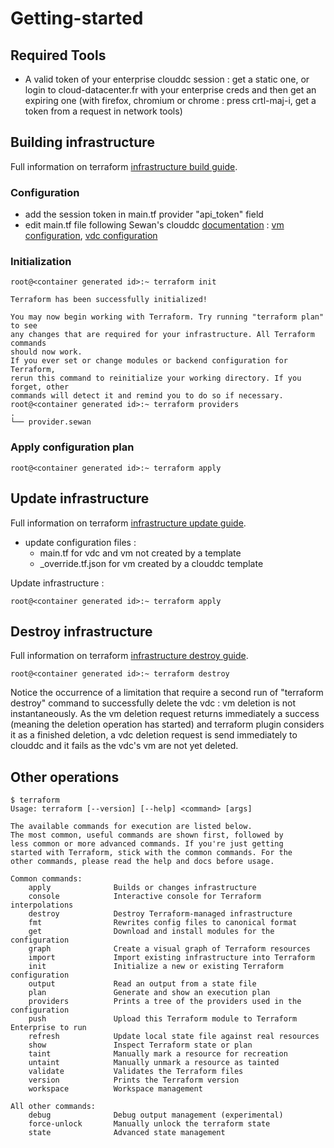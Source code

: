 # Getting-started

## Required Tools
* A valid token of your enterprise clouddc session :
get a static one, or login to cloud-datacenter.fr with your enterprise creds
and then get an expiring one (with firefox, chromium or chrome : press crtl-maj-i,
get a token from a request in network tools)

## Building infrastructure

Full information on terraform [infrastructure build guide](https://www.terraform.io/intro/getting-started/build.html).

### Configuration
* add the session token in main.tf provider "api_token" field
* edit main.tf file following Sewan's clouddc
[documentation](https://github.com/SewanDevs/terraform-provider-sewan/blob/github_release/website/docs/index.html.markdown) : [vm configuration](https://github.com/SewanDevs/terraform-provider-sewan/blob/github_release/website/docs/r/vm.html.md), [vdc configuration](https://github.com/SewanDevs/terraform-provider-sewan/blob/github_release/website/docs/r/vdc.html.md)

### Initialization
```
root@<container generated id>:~ terraform init

Terraform has been successfully initialized!

You may now begin working with Terraform. Try running "terraform plan" to see
any changes that are required for your infrastructure. All Terraform commands
should now work.
If you ever set or change modules or backend configuration for Terraform,
rerun this command to reinitialize your working directory. If you forget, other
commands will detect it and remind you to do so if necessary.
root@<container generated id>:~ terraform providers
.
└── provider.sewan
```

### Apply configuration plan

```
root@<container generated id>:~ terraform apply
```

## Update infrastructure

Full information on terraform [infrastructure update guide](https://www.terraform.io/intro/getting-started/change.html).

* update configuration files :
  * main.tf for vdc and vm not created by a template
  * <chosen template>\_override.tf.json for vm created by a clouddc template

Update infrastructure :
```
root@<container generated id>:~ terraform apply
```

## Destroy infrastructure

Full information on terraform [infrastructure destroy guide](https://www.terraform.io/intro/getting-started/destroy.html).

```
root@<container generated id>:~ terraform destroy
```

Notice the occurrence of a limitation that require a second run of "terraform destroy" command to successfully delete the vdc : vm deletion is not instantaneously. As the vm deletion request returns immediately a success (meaning the deletion
operation has started) and terraform plugin considers it as a finished deletion,
a vdc deletion request is send immediately to clouddc and it fails as the vdc's
vm are not yet deleted.

## Other operations
```
$ terraform
Usage: terraform [--version] [--help] <command> [args]

The available commands for execution are listed below.
The most common, useful commands are shown first, followed by
less common or more advanced commands. If you're just getting
started with Terraform, stick with the common commands. For the
other commands, please read the help and docs before usage.

Common commands:
    apply              Builds or changes infrastructure
    console            Interactive console for Terraform interpolations
    destroy            Destroy Terraform-managed infrastructure
    fmt                Rewrites config files to canonical format
    get                Download and install modules for the configuration
    graph              Create a visual graph of Terraform resources
    import             Import existing infrastructure into Terraform
    init               Initialize a new or existing Terraform configuration
    output             Read an output from a state file
    plan               Generate and show an execution plan
    providers          Prints a tree of the providers used in the configuration
    push               Upload this Terraform module to Terraform Enterprise to run
    refresh            Update local state file against real resources
    show               Inspect Terraform state or plan
    taint              Manually mark a resource for recreation
    untaint            Manually unmark a resource as tainted
    validate           Validates the Terraform files
    version            Prints the Terraform version
    workspace          Workspace management

All other commands:
    debug              Debug output management (experimental)
    force-unlock       Manually unlock the terraform state
    state              Advanced state management
```
